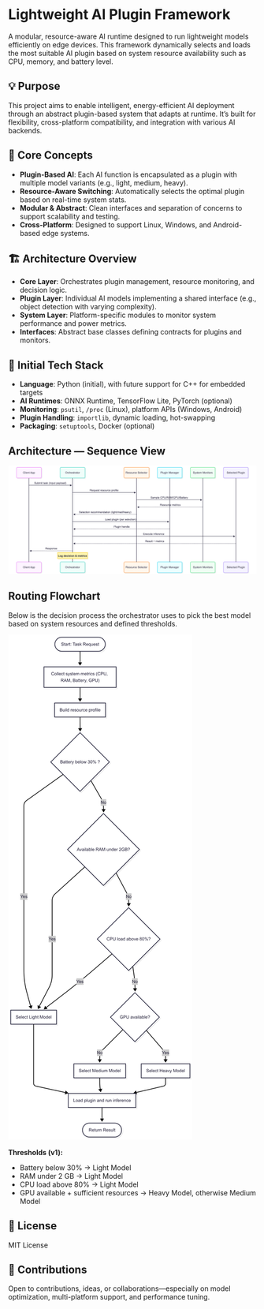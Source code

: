 # Lightweight AI Plugin Framework

A modular, resource-aware AI runtime designed to run lightweight models efficiently on edge devices. This framework dynamically selects and loads the most suitable AI plugin based on system resource availability such as CPU, memory, and battery level.

## 💡 Purpose

This project aims to enable intelligent, energy-efficient AI deployment through an abstract plugin-based system that adapts at runtime. It’s built for flexibility, cross-platform compatibility, and integration with various AI backends.

## 🧠 Core Concepts

- **Plugin-Based AI**: Each AI function is encapsulated as a plugin with multiple model variants (e.g., light, medium, heavy).
- **Resource-Aware Switching**: Automatically selects the optimal plugin based on real-time system stats.
- **Modular & Abstract**: Clean interfaces and separation of concerns to support scalability and testing.
- **Cross-Platform**: Designed to support Linux, Windows, and Android-based edge systems.

## 🏗️ Architecture Overview

- **Core Layer**: Orchestrates plugin management, resource monitoring, and decision logic.
- **Plugin Layer**: Individual AI models implementing a shared interface (e.g., object detection with varying complexity).
- **System Layer**: Platform-specific modules to monitor system performance and power metrics.
- **Interfaces**: Abstract base classes defining contracts for plugins and monitors.

## 🧰 Initial Tech Stack

- **Language**: Python (initial), with future support for C++ for embedded targets
- **AI Runtimes**: ONNX Runtime, TensorFlow Lite, PyTorch (optional)
- **Monitoring**: `psutil`, `/proc` (Linux), platform APIs (Windows, Android)
- **Plugin Handling**: `importlib`, dynamic loading, hot-swapping
- **Packaging**: `setuptools`, Docker (optional)

## Architecture — Sequence View

   ![Architecture Sequence](Images/sequenceDiagram.png)

## Routing Flowchart

Below is the decision process the orchestrator uses to pick the best model
based on system resources and defined thresholds.

![Routing Flowchart](Images/flowDiagram.png)

**Thresholds (v1):**
- Battery below 30% → Light Model
- RAM under 2 GB → Light Model
- CPU load above 80% → Light Model
- GPU available + sufficient resources → Heavy Model, otherwise Medium Model

## 📄 License

MIT License

## 🤝 Contributions

Open to contributions, ideas, or collaborations—especially on model optimization, multi-platform support, and performance tuning.

